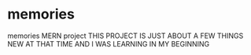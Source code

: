 # memories
memories MERN project
THIS PROJECT IS JUST ABOUT A FEW THINGS NEW AT THAT TIME AND I WAS LEARNING IN MY BEGINNING
